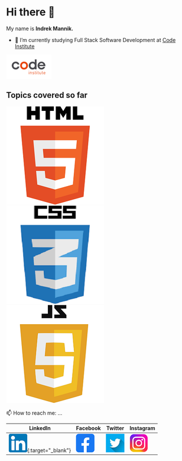 # Hi there 👋

 My name is <b>Indrek Mannik.</b>

- 🌱 I’m currently studying Full Stack Software Development at [Code Institute](https://codeinstitute.net/ie/) 

![alt text](code-logo.png "Code Institute")

## Topics covered so far
![](/html5.png) ![](/css3.png) ![](/JavaScript5.png)

📫 How to reach me: ...

| LinkedIn | Facebook | Twitter | Instagram |
|---|---|---|---|
| [![](/in_logo.png)](https://www.linkedin.com/jobs/collections/recommended/?currentJobId=3362844335"LinkedIn"){:target="_blank"} | [![](/fb_logo.png)](facebook.com/ind.rek.5) | [![](/twitter_logo.jpeg)](https://twitter.com/intc21) | [![](/instagram_logo.png)](https://www.instagram.com/intc21/) |

 


<!--
Here are some ideas to get you started:

- 🔭 I’m currently working on ...

- 👯 I’m looking to collaborate on ...
- 🤔 I’m looking for help with ...
- 💬 Ask me about ...
- 📫 How to reach me: ...
- 😄 Pronouns: ...
- ⚡ Fun fact: ...
-->
